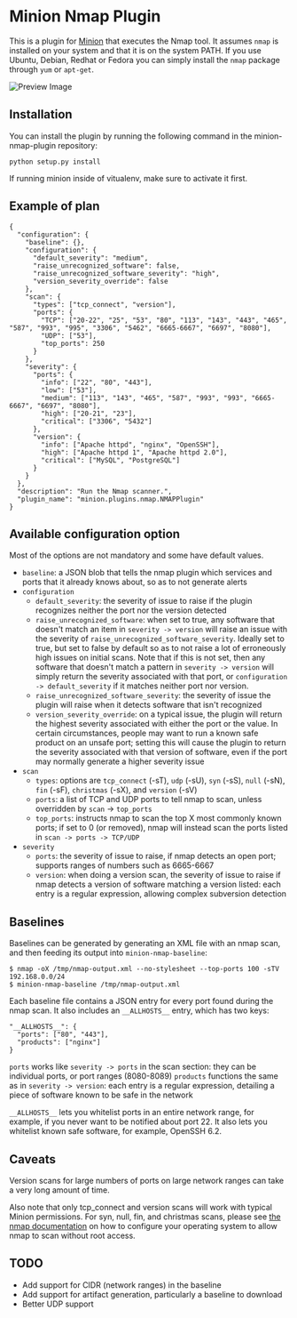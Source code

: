 Minion Nmap Plugin
==================

This is a plugin for [Minion](https://github.com/mozilla/minion) that executes the Nmap tool. It assumes `nmap` is installed on your system and that it is on the system PATH. If you use Ubuntu, Debian, Redhat or Fedora you can simply install the `nmap` package through `yum` or `apt-get`.

![Preview Image](http://i.imgur.com/n6ngwpk.png)

Installation
------------

You can install the plugin by running the following command in the minion-nmap-plugin repository:

```python setup.py install```

If running minion inside of vitualenv, make sure to activate it first.

Example of plan
---------------
```
{
  "configuration": {
    "baseline": {},
    "configuration": {
      "default_severity": "medium",
      "raise_unrecognized_software": false,
      "raise_unrecognized_software_severity": "high",
      "version_severity_override": false
    },
    "scan": {
      "types": ["tcp_connect", "version"],
      "ports": {
        "TCP": ["20-22", "25", "53", "80", "113", "143", "443", "465", "587", "993", "995", "3306", "5462", "6665-6667", "6697", "8080"],
        "UDP": ["53"],
        "top_ports": 250
      }
    },
    "severity": {
      "ports": {
        "info": ["22", "80", "443"],
        "low": ["53"],
        "medium": ["113", "143", "465", "587", "993", "993", "6665-6667", "6697", "8080"],
        "high": ["20-21", "23"],
        "critical": ["3306", "5432"]
      },
      "version": {
        "info": ["Apache httpd", "nginx", "OpenSSH"],
        "high": ["Apache httpd 1", "Apache httpd 2.0"],
        "critical": ["MySQL", "PostgreSQL"]
      }
    }
  },
  "description": "Run the Nmap scanner.",
  "plugin_name": "minion.plugins.nmap.NMAPPlugin"
}
```
Available configuration option
------------------------------
Most of the options are not mandatory and some have default values.

* `baseline`: a JSON blob that tells the nmap plugin which services and ports that it already knows about, so as to not generate alerts
* `configuration`
  * `default_severity`: the severity of issue to raise if the plugin recognizes neither the port nor the version detected
  * `raise_unrecognized_software`: when set to true, any software that doesn't match an item in `severity -> version` will raise an issue with the severity of `raise_unrecognized_software_severity`. Ideally set to true, but set to false by default so as to not raise a lot of erroneously high issues on initial scans. Note that if this is not set, then any software that doesn't match a pattern in `severity -> version` will simply return the severity associated with that port, or `configuration -> default_severity` if it matches neither port nor version.
  * `raise_unrecognized_software_severity`: the severity of issue the plugin will raise when it detects software that isn't recognized
  * `version_severity_override`: on a typical issue, the plugin will return the highest severity associated with either the port or the value. In certain circumstances, people may want to run a known safe product on an unsafe port; setting this will cause the plugin to return the severity associated with that version of software, even if the port may normally generate a higher severity issue
* `scan`
  * `types`: options are `tcp_connect` (-sT), `udp` (-sU), `syn` (-sS), `null` (-sN), `fin` (-sF), `christmas` (-sX), and `version` (-sV)
  * `ports`: a list of TCP and UDP ports to tell nmap to scan, unless overridden by `scan` -> `top_ports`
  * `top_ports`: instructs nmap to scan the top X most commonly known ports; if set to 0 (or removed), nmap will instead scan the ports listed in `scan -> ports -> TCP/UDP`
* `severity`
  * `ports`: the severity of issue to raise, if nmap detects an open port; supports ranges of numbers such as 6665-6667
  * `version`: when doing a version scan, the severity of issue to raise if nmap detects a version of software matching a version listed: each entry is a regular expression, allowing complex subversion detection

Baselines
---------
Baselines can be generated by generating an XML file with an nmap scan, and then feeding its output into `minion-nmap-baseline`:

```
$ nmap -oX /tmp/nmap-output.xml --no-stylesheet --top-ports 100 -sTV 192.168.0.0/24
$ minion-nmap-baseline /tmp/nmap-output.xml
```

Each baseline file contains a JSON entry for every port found during the nmap scan.  It also includes an `__ALLHOSTS__` entry, which has two keys:

```
"__ALLHOSTS__": {
  "ports": ["80", "443"],
  "products": ["nginx"]
}
```

`ports` works like `severity -> ports` in the scan section: they can be individual ports, or port ranges (8080-8089)
`products` functions the same as in `severity -> version`: each entry is a regular expression, detailing a piece of software known to be safe in the network

`__ALLHOSTS__` lets you whitelist ports in an entire network range, for example, if you never want to be notified about port 22.  It also lets you whitelist known safe software, for example, OpenSSH 6.2.

Caveats
-------
Version scans for large numbers of ports on large network ranges can take a very long amount of time.

Also note that only tcp_connect and version scans will work with typical Minion permissions. For syn, null, fin, and christmas scans, please see [the nmap documentation](https://secwiki.org/w/Running_nmap_as_an_unprivileged_user) on how to configure your operating system to allow nmap to scan without root access.

TODO
----

* Add support for CIDR (network ranges) in the baseline
* Add support for artifact generation, particularly a baseline to download
* Better UDP support
